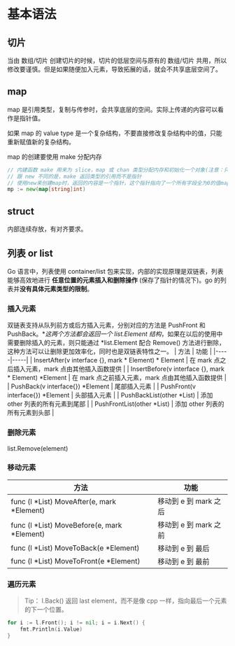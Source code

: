 # 基本语法
## 切片
当由 数组/切片 创建切片的时候，切片的低层空间与原有的 数组/切片 共用，所以修改要谨慎。但是如果随便加入元素，导致拓展的话，就会不共享底层空间了。

## map
map 是引用类型，复制与传参时，会共享底层的空间。实际上传递的内容可以看作是指针值。  

如果 map 的 value type 是一个复杂结构，不要直接修改复杂结构中的值，只能重新赋值新的复杂结构。

map 的创建要使用 make 分配内存
```go
// 内建函数 make 用来为 slice，map 或 chan 类型分配内存和初始化一个对象(注意：只能用在这三种类型上)
// 跟 new 不同的是，make 返回类型的引用而不是指针
// 使用new来创建map时，返回的内容是一个指针，这个指针指向了一个所有字段全为0的值map对象，需要初始化后才能使用
mp := new(map[string]int)  
```

## struct
内部连续存放，有对齐要求。

## 列表 or list
Go 语言中，列表使用 container/list 包来实现，内部的实现原理是双链表，列表能够高效地进行 **任意位置的元素插入和删除操作** (保存了指针的情况下)。go 的列表并**没有具体元素类型的限制**。

### 插入元素
双链表支持从队列前方或后方插入元素，分别对应的方法是 PushFront 和 PushBack。**这两个方法都会返回一个 *list.Element 结构**，如果在以后的使用中需要删除插入的元素，则只能通过 *list.Element 配合 Remove() 方法进行删除，这种方法可以让删除更加效率化，同时也是双链表特性之一。
| 方法 | 功能 |
|-----|-----|
| InsertAfter(v interface {}, mark * Element) * Element	| 在 mark 点之后插入元素，mark 点由其他插入函数提供 | 
| InsertBefore(v interface {}, mark * Element) *Element	| 在 mark 点之前插入元素，mark 点由其他插入函数提供 | 
| PushBack(v interface{}) *Element | 尾部插入元素 |
| PushFront(v interface{}) *Element | 头部插入元素 |
| PushBackList(other *List)	| 添加 other 列表的所有元素到尾部 | 
| PushFrontList(other *List)	| 添加 other 列表的所有元素到头部 | 

### 删除元素
list.Remove(element)

### 移动元素
| 方法 | 功能 |
|-----|-----|
| func (l *List) MoveAfter(e, mark *Element)	| 移动到 e 到 mark 之后 | 
| func (l *List) MoveBefore(e, mark *Element)	| 移动到 e 到 mark 之前 | 
| func (l *List) MoveToBack(e *Element)	| 移动到 e 到 最后 | 
| func (l *List) MoveToFront(e *Element) | 移动到 e 到 最前 | 

### 遍历元素
> Tip： l.Back() 返回 last element，而不是像 cpp 一样，指向最后一个元素的下一个位置。
```go
for i := l.Front(); i != nil; i = i.Next() {
    fmt.Println(i.Value)
}
```